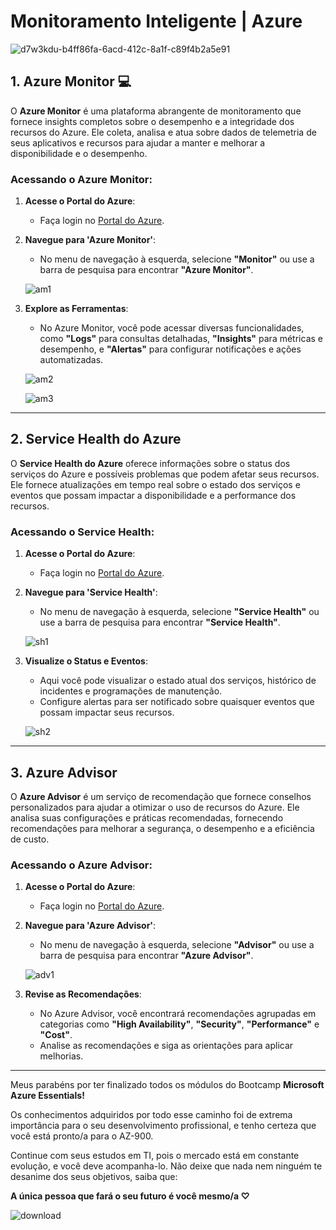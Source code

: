 # Monitoramento Inteligente | Azure

![d7w3kdu-b4ff86fa-6acd-412c-8a1f-c89f4b2a5e91](https://github.com/user-attachments/assets/8ae93466-918a-4ffc-b5df-fc45d8aea053)

## 1. Azure Monitor 💻

O **Azure Monitor** é uma plataforma abrangente de monitoramento que fornece insights completos sobre o desempenho e a integridade dos recursos do Azure. Ele coleta, analisa e atua sobre dados de telemetria de seus aplicativos e recursos para ajudar a manter e melhorar a disponibilidade e o desempenho.

### Acessando o Azure Monitor:

1. **Acesse o Portal do Azure**:
   - Faça login no [Portal do Azure](https://portal.azure.com/).

2. **Navegue para 'Azure Monitor'**:
   - No menu de navegação à esquerda, selecione **"Monitor"** ou use a barra de pesquisa para encontrar **"Azure Monitor"**.

    ![am1](https://github.com/user-attachments/assets/dc84ee9d-c73e-4cfa-9f34-37c194f8ceb7)

3. **Explore as Ferramentas**:
   - No Azure Monitor, você pode acessar diversas funcionalidades, como **"Logs"** para consultas detalhadas, **"Insights"** para métricas e desempenho, e **"Alertas"** para configurar notificações e ações automatizadas.

    ![am2](https://github.com/user-attachments/assets/07a1ea56-ea59-4e81-aa02-fb5921b2150e)

    ![am3](https://github.com/user-attachments/assets/1b8d63fa-268d-46a0-9c6d-a4597029a1b6)

---

## 2. Service Health do Azure

O **Service Health do Azure** oferece informações sobre o status dos serviços do Azure e possíveis problemas que podem afetar seus recursos. Ele fornece atualizações em tempo real sobre o estado dos serviços e eventos que possam impactar a disponibilidade e a performance dos recursos.

### Acessando o Service Health:

1. **Acesse o Portal do Azure**:
   - Faça login no [Portal do Azure](https://portal.azure.com/).

2. **Navegue para 'Service Health'**:
   - No menu de navegação à esquerda, selecione **"Service Health"** ou use a barra de pesquisa para encontrar **"Service Health"**.

    ![sh1](https://github.com/user-attachments/assets/686af5a1-d4c9-40c9-a378-b33eac518911)

3. **Visualize o Status e Eventos**:
   - Aqui você pode visualizar o estado atual dos serviços, histórico de incidentes e programações de manutenção.
   - Configure alertas para ser notificado sobre quaisquer eventos que possam impactar seus recursos.

    ![sh2](https://github.com/user-attachments/assets/93f23f0c-9be6-42b4-85d6-85d45c3c4e6c)

---

## 3. Azure Advisor

O **Azure Advisor** é um serviço de recomendação que fornece conselhos personalizados para ajudar a otimizar o uso de recursos do Azure. Ele analisa suas configurações e práticas recomendadas, fornecendo recomendações para melhorar a segurança, o desempenho e a eficiência de custo.

### Acessando o Azure Advisor:

1. **Acesse o Portal do Azure**:
   - Faça login no [Portal do Azure](https://portal.azure.com/).

2. **Navegue para 'Azure Advisor'**:
   - No menu de navegação à esquerda, selecione **"Advisor"** ou use a barra de pesquisa para encontrar **"Azure Advisor"**.

    ![adv1](https://github.com/user-attachments/assets/1736046b-a2b2-4763-b53e-8e5259060274)

3. **Revise as Recomendações**:
   - No Azure Advisor, você encontrará recomendações agrupadas em categorias como **"High Availability"**, **"Security"**, **"Performance"** e **"Cost"**.
   - Analise as recomendações e siga as orientações para aplicar melhorias.

---

Meus parabéns por ter finalizado todos os módulos do Bootcamp **Microsoft Azure Essentials!**

Os conhecimentos adquiridos por todo esse caminho foi de extrema importância para o seu desenvolvimento profissional, e tenho certeza que você está pronto/a para o AZ-900.

Continue com seus estudos em TI, pois o mercado está em constante evolução, e você deve acompanha-lo. Não deixe que nada nem ninguém te desanime dos seus objetivos, saiba que:

**A única pessoa que fará o seu futuro é você mesmo/a ♡**

![download](https://github.com/user-attachments/assets/9c5b7359-376a-4678-aa15-ce49247b3f56)
